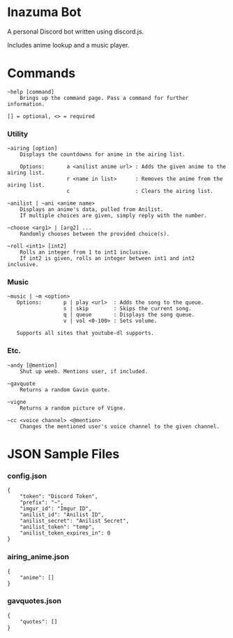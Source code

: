 # Inazuma Bot

A personal Discord bot written using discord.js.

Includes anime lookup and a music player.

# Commands

```
~help [command]
    Brings up the command page. Pass a command for further information.
```

```
[] = optional, <> = required
```

<h3> Utility </h3>

```
~airing [option]   
    Displays the countdowns for anime in the airing list.  
    
    Options:       a <anilist anime url> : Adds the given anime to the airing list.      
                   r <name in list>      : Removes the anime from the airing list.     
                   c                     : Clears the airing list.

~anilist | ~ani <anime name>   
    Displays an anime's data, pulled from Anilist. 
    If multiple choices are given, simply reply with the number.
```

```
~choose <arg1> | [arg2] ...
    Randomly chooses between the provided choice(s).

~roll <int1> [int2]   
    Rolls an integer from 1 to int1 inclusive.
    If int2 is given, rolls an integer between int1 and int2 inclusive.
```

<h3> Music </h3>

```
~music | ~m <option>
   Options:       p | play <url>  : Adds the song to the queue.
                  s | skip        : Skips the current song.
                  q | queue       : Displays the song queue.
                  v | vol <0-100> : Sets volume.
       
   Supports all sites that youtube-dl supports.
```

<h3> Etc. </h3>

```
~andy [@mention]   
    Shut up weeb. Mentions user, if included.

~gavquote
    Returns a random Gavin quote.

~vigne   
    Returns a random picture of Vigne.
```

```
~cc <voice channel> <@mention>
    Changes the mentioned user's voice channel to the given channel.
```

# JSON Sample Files
<h3> config.json</h3>

```
{
    "token": "Discord Token",
    "prefix": "~",
    "imgur_id": "Imgur ID",
    "anilist_id": "Anilist ID",
    "anilist_secret": "Anilist Secret",
    "anilist_token": "temp",
    "anilist_token_expires_in": 0
}
```

<h3> airing_anime.json </h3>

```
{
    "anime": []
}
```

<h3> gavquotes.json </h3>

```
{
    "quotes": []
}
```



